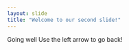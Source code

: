```yaml
---
layout: slide
title: "Welcome to our second slide!"
---
```

Going well
Use the left arrow to go back!

